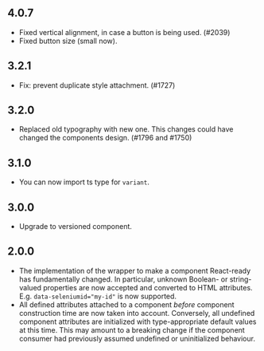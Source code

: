 ## 4.0.7

- Fixed vertical alignment, in case a button is being used. (#2039)
- Fixed button size (small now).

## 3.2.1

- Fix: prevent duplicate style attachment. (#1727)

## 3.2.0

- Replaced old typography with new one. This changes could have changed the components design. (#1796 and #1750)

## 3.1.0

- You can now import ts type for `variant`.

## 3.0.0

- Upgrade to versioned component.

## 2.0.0

- The implementation of the wrapper to make a component React-ready has
  fundamentally changed. In particular, unknown Boolean- or
  string-valued properties are now accepted and converted to HTML
  attributes. E.g. `data-seleniumid="my-id"` is now supported.
- All defined attributes attached to a component _before_ component
  construction time are now taken into account. Conversely, all undefined
  component attributes are initialized with type-appropriate default
  values at this time. This may amount to a breaking change if the
  component consumer had previously assumed undefined or uninitialized
  behaviour.
